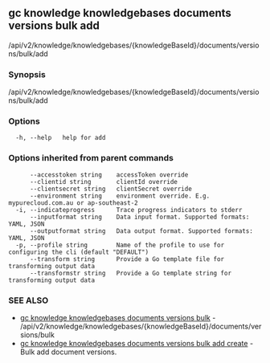 ## gc knowledge knowledgebases documents versions bulk add

/api/v2/knowledge/knowledgebases/{knowledgeBaseId}/documents/versions/bulk/add

### Synopsis

/api/v2/knowledge/knowledgebases/{knowledgeBaseId}/documents/versions/bulk/add

### Options

```
  -h, --help   help for add
```

### Options inherited from parent commands

```
      --accesstoken string    accessToken override
      --clientid string       clientId override
      --clientsecret string   clientSecret override
      --environment string    environment override. E.g. mypurecloud.com.au or ap-southeast-2
  -i, --indicateprogress      Trace progress indicators to stderr
      --inputformat string    Data input format. Supported formats: YAML, JSON
      --outputformat string   Data output format. Supported formats: YAML, JSON
  -p, --profile string        Name of the profile to use for configuring the cli (default "DEFAULT")
      --transform string      Provide a Go template file for transforming output data
      --transformstr string   Provide a Go template string for transforming output data
```

### SEE ALSO

* [gc knowledge knowledgebases documents versions bulk](gc_knowledge_knowledgebases_documents_versions_bulk.html)	 - /api/v2/knowledge/knowledgebases/{knowledgeBaseId}/documents/versions/bulk
* [gc knowledge knowledgebases documents versions bulk add create](gc_knowledge_knowledgebases_documents_versions_bulk_add_create.html)	 - Bulk add document versions.


